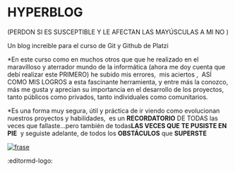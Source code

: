# HYPERBLOG 

(PERDON SI ES SUSCEPTIBLE Y LE AFECTAN LAS MAYÚSCULAS A MI NO )

Un blog increible para el curso de Git y Github de Platzi

*En este curso como en muchos otros que que he realizado en el maravilloso y aterrador mundo de la informática (ahora me doy cuenta que debí realizar este PRIMERO) he subido mis errores,  mis aciertos ,  ASÍ COMO MIS LOGROS a esta fascinante herramienta, y entre más la conozco, más me gusta y aprecian su importancia en el desarrollo de los proyectos, tanto públicos como privados, tanto individuales como comunitarios.

*Es una forma muy segura, útil y práctica de ir viendo como evolucionan nuestros proyectos y habilidades,  es un **RECORDATORIO** DE TODAS las veces que fallaste...pero también de todas**LAS VECES QUE TE PUSISTE EN PIE**  y seguiste adelante, de todos los **OBSTÁCULOS** que **SUPERSTE**  

[![frase](superalo "frase")](https://i.postimg.cc/kXPPrfXL/frasereadme.jpg "frase")

:editormd-logo:
